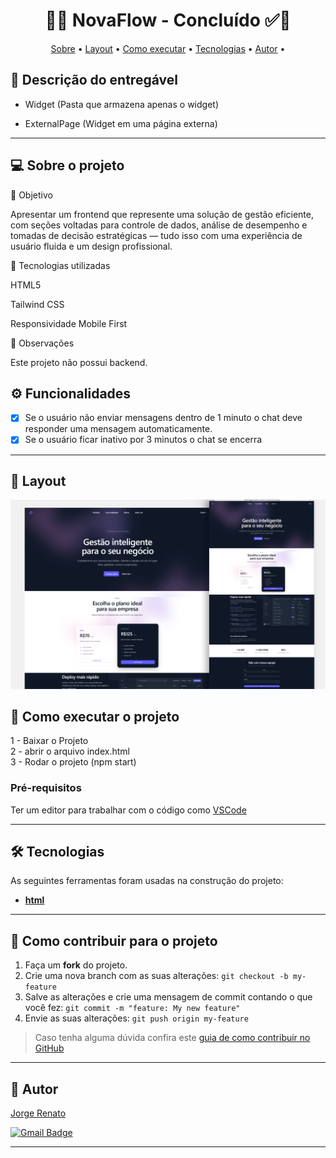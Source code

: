 
<!-- MODELO PROJETO FINALIZADO -->
<h1 align="center"> 
	  🚀✅  NovaFlow - Concluído ✅🚀
</h1>

<!-- ---------------------------------------------------------------------- -->

<!-- MODELO MENU DE NAVEGAÇÃO -->
<p align="center">
  <a href="#-sobre-o-projeto">Sobre</a> • 
 <a href="#-layout">Layout</a> • 
 <a href="#-como-executar-o-projeto">Como executar</a> • 
 <a href="#-tecnologias">Tecnologias</a> • 
 <a href="#-autor">Autor</a> • 
 </p>

<!-- ---------------------------------------------------------------------- -->

<!-- MODELO DE DESCRIÇÃO -->
## 📄 Descrição do entregável

<!-- EXEMPLO DE DESCRIÇÃO DE UM PROJETO: -->
- Widget (Pasta que armazena apenas o widget)

- ExternalPage (Widget em uma página externa)

---

<!-- ---------------------------------------------------------------------- -->

<!-- MODELO DESCRIÇÃO SOBRE O PROJETO: -->
## 💻 Sobre o projeto

🎯 Objetivo

Apresentar um frontend que represente uma solução de gestão eficiente, com seções voltadas para controle de dados, análise de desempenho e tomadas de decisão estratégicas — tudo isso com uma experiência de usuário fluida e um design profissional.

🚀 Tecnologias utilizadas

HTML5

Tailwind CSS

Responsividade Mobile First

📌 Observações

Este projeto não possui backend.
<!-- ---------------------------------------------------------------------- -->

<!-- MODELO FUNCIONALIDADES: -->
## ⚙️ Funcionalidades

<!-- EXEMPLO DE FUNCIONALIDADES: -->
- [x] Se o usuário não enviar mensagens dentro de 1 minuto o chat deve responder uma mensagem automaticamente.
- [x] Se o usuário ficar inativo por 3 minutos o chat se encerra

---

<!-- ---------------------------------------------------------------------- -->

<!-- EXEMPLO DE LAYOUT: -->
## 🎨 Layout 


<!-- AQUI VOCÊ PASSA O CAMINHO DA IMAGEM -->
![web](https://github.com/Jorge-Renato/NovaFlow/blob/main/Thumbnail.png)<br>


<!-- ---------------------------------------------------------------------- -->

<!-- MODELO DE COMO EXECUTAR O PROJETO -->
## 🚀 Como executar o projeto

1 - Baixar o Projeto <br>
2 - abrir o arquivo index.html<br>
3 - Rodar o projeto (npm start)

<!-- ---------------------------------------------------------------------- -->

<!-- MODELO DE PRÉ REQUISITOS -->
### Pré-requisitos

Ter um editor para trabalhar com o código como [VSCode](https://code.visualstudio.com/)

---

<!-- ---------------------------------------------------------------------- -->

<!-- MODELO DE TECNOLOGIAS -->
## 🛠 Tecnologias

As seguintes ferramentas foram usadas na construção do projeto:


-   **[html](https://developer.mozilla.org/pt-BR/docs/Web/HTML)**




---

<!-- ---------------------------------------------------------------------- -->

<!-- MODELO DE COMO CONTRIBUIR PARA O PROJETO -->
## 💪 Como contribuir para o projeto

1. Faça um **fork** do projeto.
2. Crie uma nova branch com as suas alterações: `git checkout -b my-feature`
3. Salve as alterações e crie uma mensagem de commit contando o que você fez: `git commit -m "feature: My new feature"`
4. Envie as suas alterações: `git push origin my-feature`
> Caso tenha alguma dúvida confira este [guia de como contribuir no GitHub](./CONTRIBUTING.md)

---

<!-- ---------------------------------------------------------------------- -->

<!-- MODELO DE AUTOR-->
## 🦸 Autor

<a href="https://github.com/Jorge-Renato">
Jorge Renato </a>
 <br />
 
[![Gmail Badge](https://img.shields.io/badge/-gomesjorgenato@gmail.com-c14438?style=flat-square&logo=Gmail&logoColor=white&link=mailto:gomesjorgenato@gmail.com)](mailto:gomesjorgenato@gmail.com)

---

<!-- ---------------------------------------------------------------------- -->

